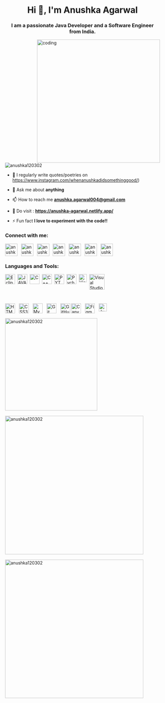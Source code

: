<!-- <img align="center" alt="coding" width="1080" src="https://media.licdn.com/dms/image/D4D16AQGbIYQW9iVcfg/profile-displaybackgroundimage-shrink_350_1400/0/1673067489136?e=1698278400&v=beta&t=0dDBB5HcVpvxxZRPT1zM47Jdg3ierGqlEndmnYQ4td0"> -->

<h1 align="center">Hi 👋, I'm Anushka Agarwal</h1>
<h3 align="center">I am a passionate Java Developer and a Software Engineer from India.</h3>

<img align="right" alt="coding" width="400" src="https://i.pinimg.com/originals/90/d8/ea/90d8ea63611dc3af9720d02dc4e577d1.gif">

<p align="left"> <img src="https://komarev.com/ghpvc/?username=anushka120302&label=Profile%20views&color=0e75b6&style=flat" alt="anushka120302" /> </p>

- 📝 I regularly write quotes/poetries on https://www.instagram.com/whenanushkadidsomethinggood/)

- 💬 Ask me about **anything**

- 📫 How to reach me **anushka.agarwal004@gmail.com**

- 👀 Do visit : **https://anushka-agarwal.netlify.app/**

- ⚡ Fun fact **I love to experiment with the code!!**

<h3 align="left">Connect with me:</h3>
<p align="left">
<a href="https://twitter.com/anushka_120302" target="blank"><img align="center" src="https://user-images.githubusercontent.com/87578160/211143570-87bbe4a1-71e7-4d72-91a2-c6053ddcd1d2.png" alt="anushka_120302" height="40" width="40" /></a>
  &nbsp;
<a href="https://www.linkedin.com/in/anushka-agarwal-965541204/" target="blank"><img align="center" src="https://user-images.githubusercontent.com/87578160/211143593-a1993ae8-0928-4d21-b40d-5b803cf67aa1.png" alt="anushka agarwal" height="40" width="40" /></a>
  &nbsp;
<a href="https://kaggle.com/anushka agarwal125" target="blank"><img align="center" src="https://user-images.githubusercontent.com/87578160/211143612-41eecd59-acdc-4d84-9b02-9a790c42efa6.png" alt="anushka agarwal125" height="40" width="40" /></a>
  &nbsp;
<a href="https://instagram.com/anushka_agarwal__" target="blank"><img align="center" src="https://user-images.githubusercontent.com/87578160/211143629-dcfb0795-0a9d-4089-bf24-65f4ef791d63.png" alt="anushka_agarwal__" height="40" width="40" /></a>
  &nbsp;
<a href="https://www.codechef.com/users/anushka_2002" target="blank"><img align="center" src="https://user-images.githubusercontent.com/87578160/211143655-28addd89-1161-478d-9db9-66526061e57c.png" alt="anushka_2002" height="40" width="40" /></a>
  &nbsp;
<a href="https://www.hackerrank.com/anushka_agarwal6" target="blank"><img align="center" src="https://user-images.githubusercontent.com/87578160/211143704-829a81cc-a4c7-41dd-b7f8-a92a7c0ff500.png" alt="anushka_agarwal6" height="40" width="40" /></a>
  &nbsp;
<a href="https://www.leetcode.com/anushka_agarwal__" target="blank"><img align="center" src="https://user-images.githubusercontent.com/87578160/211143536-e073a7e3-ff0a-43d4-a07a-a1874a3f0b9c.png" alt="anushka_agarwal__" height="40" width="40" /></a>
  &nbsp;
</p>

<h3 align="left">Languages and Tools:</h3>
<p>
<img align="left" alt="Eclipse" width="32px" src="https://user-images.githubusercontent.com/87578160/211142931-26c2dbce-810f-45cc-a2c8-d8993e09d616.png" style="padding-right:5px;" />
<img align="left" alt="JAVA" width="32px" src="https://cdn.jsdelivr.net/gh/devicons/devicon/icons/java/java-original.svg" style="padding-right:5px;" />
<img align="left" alt="C" width="32px" src="https://cdn.jsdelivr.net/gh/devicons/devicon/icons/c/c-original.svg" style="padding-right:5px;" />
<img align="left" alt="C++" width="32px" src="https://cdn.jsdelivr.net/gh/devicons/devicon/icons/cplusplus/cplusplus-original.svg" style="padding-right:5px;" /><img align="left" alt="PYTHON" width="32px" src="https://cdn.jsdelivr.net/gh/devicons/devicon/icons/python/python-original.svg" style="padding-right:5px;" />
<img align="left" alt="Pycharm" width="32px" src="https://user-images.githubusercontent.com/87578160/211143144-184dc302-81ee-48a4-aac3-d828f67615fb.png" style="padding-right:5px;" />
<img align="left" alt="Visual Studio Code" width="26px" src="https://cdn.jsdelivr.net/gh/devicons/devicon/icons/vscode/vscode-original.svg" style="padding-right:5px;" />
<img align="center" alt="Visual Studio" width="50px" src="https://encrypted-tbn0.gstatic.com/images?q=tbn:ANd9GcSXUHcLoSZKmIMHRzSL5AOyvFUjjxkVyN99yH2hAUUUUpxoi1ffvey1hO4b7eknV_ytTSk&usqp=CAU"/> 
</p>
<br/>

<p>
<img align="left" alt="HTML5" width="32px" src="https://cdn.jsdelivr.net/gh/devicons/devicon/icons/html5/html5-original.svg" style="padding-right:10px;" />
<img align="left" alt="CSS3" width="32px" src="https://cdn.jsdelivr.net/gh/devicons/devicon/icons/css3/css3-original.svg" style="padding-right:10px;" />
<img align="left" alt="MySQL" width="32px" src="https://cdn.jsdelivr.net/gh/devicons/devicon/icons/mysql/mysql-original.svg" style="padding-right:10px;" />
<img align="left" alt="Git" width="32px" src="https://cdn.jsdelivr.net/gh/devicons/devicon/icons/git/git-original.svg" style="padding-right:10px;" />
<img align="left" alt="GitHub" width="32px" src="https://th.bing.com/th?id=OIP.yWNibBRepmC6fO7mZnicCgHaHa&w=250&h=250&c=8&rs=1&qlt=90&o=6&dpr=1.3&pid=3.1&rm=2" />
<img align="left" alt="Canva" width="32px" src="https://avatars.githubusercontent.com/u/2562356?s=200&v=4" style="padding-right:10px;" />
<img align="left" alt="Figma" width="32px" src="https://user-images.githubusercontent.com/87578160/211142803-83fd4fd8-e97b-41d4-971d-0caafeae7f98.png" style="padding-right:10px" />
<img align="left" alt="Jupyter Notebook" width="26px" src="https://user-images.githubusercontent.com/87578160/211143201-d4d72c65-b4ab-43d1-b149-856d1f2e6db2.png" style="padding-right:10px;" />
</p>
<br/>
<p><br/><img align="center" width="300" src="https://github-readme-stats.vercel.app/api/top-langs?username=anushka120302&show_icons=true&locale=en" alt="anushka120302" />
  <br/><br/>
        <img align="center" width="450" src="https://github-readme-stats.vercel.app/api?username=anushka120302&show_icons=true&locale=en" alt="anushka120302" />
  <br/><br/>
          <img align="center" width="450" src="https://github-readme-streak-stats.herokuapp.com/?user=anushka120302&" alt="anushka120302" /></p>

